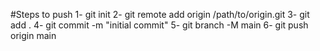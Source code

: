 #Steps to push
1- git init
2- git remote add origin /path/to/origin.git
3- git add .
4- git commit -m "initial commit"
5- git branch -M main
6- git push origin main
